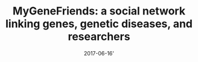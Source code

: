 ---
title: "MyGeneFriends: a social network linking genes, genetic diseases, and researchers"
collection: publications
category: manuscripts
permalink: /publication/2017_MyGeneFriends
excerpt: ''
date: 2017-06-16'    
venue: 'Journal of medical Internet research'
paperurl: 'http://academicpages.github.io/files/paper1.pdf'
citation: 'Allot A, Chennen K, Nevers Y, Poidevin L, Kress A, Ripp R, Thompson J, Poch O, Lecompte O. MyGeneFriends: A Social Network Linking Genes, Genetic Diseases, and Researchers. J Med Internet Res 2017;19(6):e212'
---